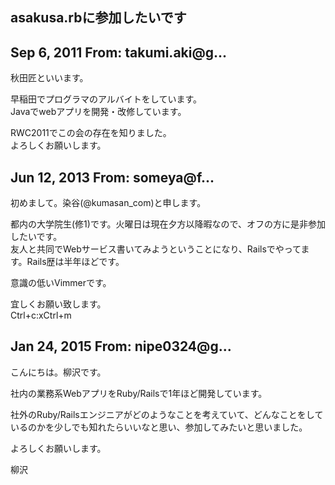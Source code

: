 ## asakusa.rbに参加したいです

## Sep 6, 2011 From: takumi.aki@g...

秋田匠といいます。

早稲田でプログラマのアルバイトをしています。  
Javaでwebアプリを開発・改修しています。

RWC2011でこの会の存在を知りました。  
よろしくお願いします。

## Jun 12, 2013 From: someya@f...

初めまして。染谷(@kumasan\_com)と申します。

都内の大学院生(修1)です。火曜日は現在夕方以降暇なので、オフの方に是非参加したいです。  
友人と共同でWebサービス書いてみようということになり、Railsでやってます。Rails歴は半年ほどです。

意識の低いVimmerです。

宜しくお願い致します。  
Ctrl+c:xCtrl+m

## Jan 24, 2015 From: nipe0324@g...

こんにちは。柳沢です。

社内の業務系WebアプリをRuby/Railsで1年ほど開発しています。

社外のRuby/Railsエンジニアがどのようなことを考えていて、どんなことをしているのかを少しでも知れたらいいなと思い、参加してみたいと思いました。

よろしくお願いします。

柳沢

